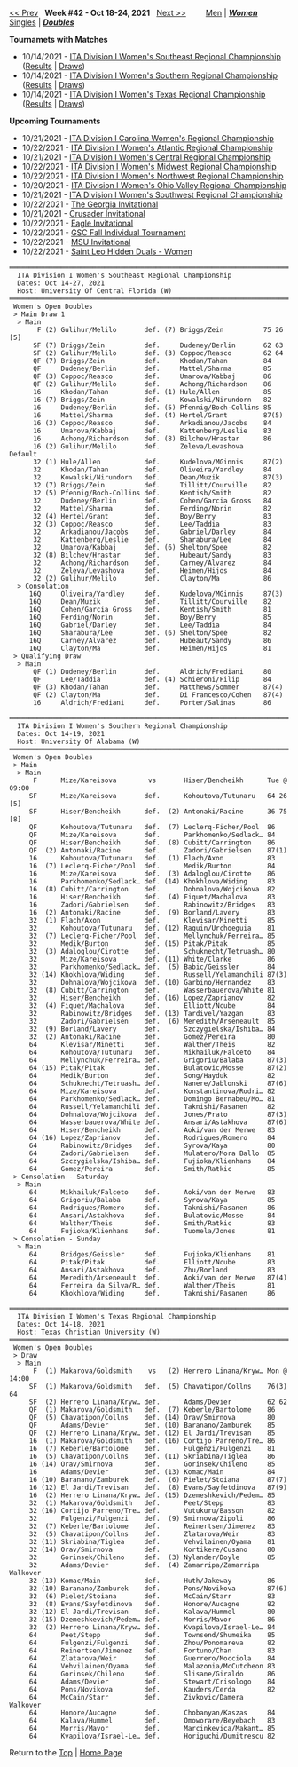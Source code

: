 <a name="top"></a>[<< Prev](women_doubles_2141.md) &nbsp; **Week #42 - Oct 18-24, 2021** &nbsp; [Next >>](women_doubles_2143.md) &nbsp;&nbsp;&nbsp;&nbsp;&nbsp;&nbsp;&nbsp; [Men](./men_doubles_2142.md) &#124; [***Women***](./women_doubles_2142.md) &nbsp;&nbsp;&nbsp;&nbsp;&nbsp; [Singles](./women_singles_2142.md) &#124; [***Doubles***](./women_doubles_2142.md)

**Tournamets with Matches**  
- 10/14/2021 - [ITA Division I Women's Southeast Regional Championship](#21-46458) ([Results](#21-46458) &#124; <a href="https://colleges.wearecollegetennis.com/competitions/UniversityOfCentralFloridaW/Tournaments/Overview/477EFA21-99A1-4948-BCBA-3E47323DA44C" target="_blank">Draws</a>)  
- 10/14/2021 - [ITA Division I Women's Southern Regional Championship](#21-32447) ([Results](#21-32447) &#124; <a href="https://colleges.wearecollegetennis.com/competitions/UniversityOfAlabamaW/Tournaments/Overview/3664EBFB-3074-4E63-93F8-6E120D21EEF6" target="_blank">Draws</a>)  
- 10/14/2021 - [ITA Division I Women's Texas Regional Championship](#21-76092) ([Results](#21-76092) &#124; <a href="https://colleges.wearecollegetennis.com/competitions/TexasChristianUniversityW/Tournaments/Overview/9574C0F1-FB6F-4587-813E-366D4EF8CD5F" target="_blank">Draws</a>)  

**Upcoming Tournaments**  
- 10/21/2021 - <a href="https://colleges.wearecollegetennis.com/competitions/WakeForestUniversityW/Tournaments/Overview/61F146C9-753C-4458-9E95-EE269C0BB692" target="_blank">ITA Division I Carolina Women's Regional Championship</a>  
- 10/22/2021 - <a href="https://colleges.wearecollegetennis.com/competitions/UniversityOfVirginiaW/Tournaments/Overview/03D2591A-B4EA-40D0-84EE-FA366640953F" target="_blank">ITA Division I Women's Atlantic Regional Championship</a>  
- 10/21/2021 - <a href="https://colleges.wearecollegetennis.com/competitions/UniversityOfIowaW/Tournaments/Overview/D14DFB81-5E2F-4C19-96BD-C7C8E01E527B" target="_blank">ITA Division I Women's Central Regional Championship</a>  
- 10/22/2021 - <a href="https://colleges.wearecollegetennis.com/competitions/OhioStateUniversityW/Tournaments/Overview/6552AE44-FB48-4C1E-A09A-B67C23ED4FEA" target="_blank">ITA Division I Women's Midwest Regional Championship</a>  
- 10/22/2021 - <a href="https://colleges.wearecollegetennis.com/competitions/StanfordUniversityW/Tournaments/Overview/069089F9-1C02-43BD-82B5-B68774093F12" target="_blank">ITA Division I Women's Northwest Regional Championship</a>  
- 10/20/2021 - <a href="https://colleges.wearecollegetennis.com/competitions/MiddleTennesseeStateUniversityW/Tournaments/Overview/34C6481F-30D0-4BCE-8E27-2B57D253FF5B" target="_blank">ITA Division I Women's Ohio Valley Regional Championship</a>  
- 10/21/2021 - <a href="https://colleges.wearecollegetennis.com/competitions/UniversityOfSanDiegoW/Tournaments/Overview/9B2A2826-DFA4-4AF2-9D87-2A1D153E1CC1" target="_blank">ITA Division I Women's Southwest Regional Championship</a>  
- 10/22/2021 - <a href="https://colleges.wearecollegetennis.com/competitions/UniversityOfGeorgiaW/Tournaments/Overview/01A4B27D-4D73-4167-8630-758894B435E5" target="_blank">The Georgia Invitational</a>  
- 10/21/2021 - <a href="https://colleges.wearecollegetennis.com/competitions/BelmontAbbeyCollegeM/Tournaments/Overview/8CA8C6DB-8791-45F5-A4E5-FFA09FB1EFD1" target="_blank">Crusader Invitational</a>  
- 10/22/2021 - <a href="https://colleges.wearecollegetennis.com/competitions/CarsonNewmanUniversityM/Tournaments/Overview/FA529FF6-2F0C-4A2B-98E2-9375081745F2" target="_blank">Eagle Invitational</a>  
- 10/22/2021 - <a href="https://colleges.wearecollegetennis.com/competitions/UniversityOfWestAlabamaM/Tournaments/Overview/3F52D38E-E55E-401F-9FFF-DE42949C2FFF" target="_blank">GSC Fall Individual Tournament</a>  
- 10/22/2021 - <a href="https://colleges.wearecollegetennis.com/competitions/MidwesternStateUnivM/Tournaments/Overview/2F1E871E-51F3-4B1A-A596-0CF211A9C49D" target="_blank">MSU Invitational</a>  
- 10/22/2021 - <a href="https://colleges.wearecollegetennis.com/competitions/SaintLeoUniversityW/Tournaments/Overview/4E66DF95-8991-4880-9830-29E9F5B3C53F" target="_blank">Saint Leo Hidden Duals - Women</a>  

<a name="21-46458"></a>
~~~
═════════════════════════════════════════════════════════════════════════
  ITA Division I Women's Southeast Regional Championship
  Dates: Oct 14-27, 2021
  Host: University Of Central Florida (W)
═════════════════════════════════════════════════════════════════════════
 Women's Open Doubles
 > Main Draw 1
  > Main
       F (2) Gulihur/Melilo       def. (7) Briggs/Zein          75 26 [5]
      SF (7) Briggs/Zein          def.     Dudeney/Berlin       62 63
      SF (2) Gulihur/Melilo       def. (3) Coppoc/Reasco        62 64
      QF (7) Briggs/Zein          def.     Khodan/Tahan         84
      QF     Dudeney/Berlin       def.     Mattel/Sharma        85
      QF (3) Coppoc/Reasco        def.     Umarova/Kabbaj       86
      QF (2) Gulihur/Melilo       def.     Achong/Richardson    86
      16     Khodan/Tahan         def. (1) Hule/Allen           85
      16 (7) Briggs/Zein          def.     Kowalski/Nirundorn   82
      16     Dudeney/Berlin       def. (5) Pfennig/Boch-Collins 85
      16     Mattel/Sharma        def. (4) Hertel/Grant         87(5)
      16 (3) Coppoc/Reasco        def.     Arkadianou/Jacobs    84
      16     Umarova/Kabbaj       def.     Kattenberg/Leslie    83
      16     Achong/Richardson    def. (8) Bilchev/Hrastar      86
      16 (2) Gulihur/Melilo       def.     Zeleva/Levashova     Default
      32 (1) Hule/Allen           def.     Kudelova/MGinnis     87(2)
      32     Khodan/Tahan         def.     Oliveira/Yardley     84
      32     Kowalski/Nirundorn   def.     Dean/Muzik           87(3)
      32 (7) Briggs/Zein          def.     Tillitt/Courville    82
      32 (5) Pfennig/Boch-Collins def.     Kentish/Smith        82
      32     Dudeney/Berlin       def.     Cohen/Garcia Gross   84
      32     Mattel/Sharma        def.     Ferding/Norin        82
      32 (4) Hertel/Grant         def.     Boy/Berry            83
      32 (3) Coppoc/Reasco        def.     Lee/Taddia           83
      32     Arkadianou/Jacobs    def.     Gabriel/Darley       84
      32     Kattenberg/Leslie    def.     Sharabura/Lee        84
      32     Umarova/Kabbaj       def. (6) Shelton/Spee         82
      32 (8) Bilchev/Hrastar      def.     Hubeaut/Sandy        83
      32     Achong/Richardson    def.     Carney/Alvarez       84
      32     Zeleva/Levashova     def.     Heimen/Hijos         84
      32 (2) Gulihur/Melilo       def.     Clayton/Ma           86
  > Consolation
     16Q     Oliveira/Yardley     def.     Kudelova/MGinnis     87(3)
     16Q     Dean/Muzik           def.     Tillitt/Courville    82
     16Q     Cohen/Garcia Gross   def.     Kentish/Smith        81
     16Q     Ferding/Norin        def.     Boy/Berry            85
     16Q     Gabriel/Darley       def.     Lee/Taddia           84
     16Q     Sharabura/Lee        def. (6) Shelton/Spee         82
     16Q     Carney/Alvarez       def.     Hubeaut/Sandy        86
     16Q     Clayton/Ma           def.     Heimen/Hijos         81
 > Qualifying Draw
  > Main
      QF (1) Dudeney/Berlin       def.     Aldrich/Frediani     80
      QF     Lee/Taddia           def. (4) Schieroni/Filip      84
      QF (3) Khodan/Tahan         def.     Matthews/Sommer      87(4)
      QF (2) Clayton/Ma           def.     Di Francesco/Cohen   87(4)
      16     Aldrich/Frediani     def.     Porter/Salinas       86
~~~

<a name="21-32447"></a>
~~~
════════════════════════════════════════════════════════════════════════════
  ITA Division I Women's Southern Regional Championship
  Dates: Oct 14-19, 2021
  Host: University Of Alabama (W)
════════════════════════════════════════════════════════════════════════════
 Women's Open Doubles
 > Main
  > Main
      F      Mize/Kareisova        vs       Hiser/Bencheikh      Tue @ 09:00
     SF      Mize/Kareisova       def.      Kohoutova/Tutunaru   64 26 [5]
     SF      Hiser/Bencheikh      def.  (2) Antonaki/Racine      36 75 [8]
     QF      Kohoutova/Tutunaru   def.  (7) Leclerq-Ficher/Pool  86
     QF      Mize/Kareisova       def.      Parkhomenko/Sedlack… 84
     QF      Hiser/Bencheikh      def.  (8) Cubitt/Carrington    86
     QF  (2) Antonaki/Racine      def.      Zadori/Gabrielsen    87(1)
     16      Kohoutova/Tutunaru   def.  (1) Flach/Axon           83
     16  (7) Leclerq-Ficher/Pool  def.      Medik/Burton         84
     16      Mize/Kareisova       def.  (3) Adaloglou/Cirotte    86
     16      Parkhomenko/Sedlack… def. (14) Khokhlova/Widing     83
     16  (8) Cubitt/Carrington    def.      Dohnalova/Wojcikova  82
     16      Hiser/Bencheikh      def.  (4) Fiquet/Machalova     83
     16      Zadori/Gabrielsen    def.      Rabinowitz/Bridges   83
     16  (2) Antonaki/Racine      def.  (9) Borland/Lavery       83
     32  (1) Flach/Axon           def.      Klevisar/Minetti     85
     32      Kohoutova/Tutunaru   def. (12) Raquin/Urchoeguia    81
     32  (7) Leclerq-Ficher/Pool  def.      Mellynchuk/Ferreira… 85
     32      Medik/Burton         def. (15) Pitak/Pitak          85
     32  (3) Adaloglou/Cirotte    def.      Schuknecht/Tetruash… 80
     32      Mize/Kareisova       def. (11) White/Clarke         86
     32      Parkhomenko/Sedlack… def.  (5) Babic/Geissler       84
     32 (14) Khokhlova/Widing     def.      Russell/Yelamanchili 87(3)
     32      Dohnalova/Wojcikova  def. (10) Garbino/Hernandez    83
     32  (8) Cubitt/Carrington    def.      Wasserbauerova/White 81
     32      Hiser/Bencheikh      def. (16) Lopez/Zaprianov      82
     32  (4) Fiquet/Machalova     def.      Elliott/Ncube        84
     32      Rabinowitz/Bridges   def. (13) Tardivel/Yazgan      83
     32      Zadori/Gabrielsen    def.  (6) Meredith/Arseneault  85
     32  (9) Borland/Lavery       def.      Szczygielska/Ishiba… 84
     32  (2) Antonaki/Racine      def.      Gomez/Pereira        80
     64      Klevisar/Minetti     def.      Walther/Theis        82
     64      Kohoutova/Tutunaru   def.      Mikhailuk/Falceto    84
     64      Mellynchuk/Ferreira… def.      Grigoriu/Balaba      87(3)
     64 (15) Pitak/Pitak          def.      Bulatovic/Mosse      87(2)
     64      Medik/Burton         def.      Song/Hayduk          82
     64      Schuknecht/Tetruash… def.      Nanere/Jablonski     87(6)
     64      Mize/Kareisova       def.      Konstantinova/Rodri… 82
     64      Parkhomenko/Sedlack… def.      Domingo Bernabeu/Mo… 81
     64      Russell/Yelamanchili def.      Taknishi/Pasanen     82
     64      Dohnalova/Wojcikova  def.      Jones/Prato          87(3)
     64      Wasserbauerova/White def.      Ansari/Astakhova     87(6)
     64      Hiser/Bencheikh      def.      Aoki/van der Merwe   83
     64 (16) Lopez/Zaprianov      def.      Rodrigues/Romero     84
     64      Rabinowitz/Bridges   def.      Syrova/Kaya          80
     64      Zadori/Gabrielsen    def.      Mulatero/Mora Ballo  85
     64      Szczygielska/Ishiba… def.      Fujioka/Klienhans    84
     64      Gomez/Pereira        def.      Smith/Ratkic         85
 > Consolation - Saturday
  > Main
     64      Mikhailuk/Falceto    def.      Aoki/van der Merwe   83
     64      Grigoriu/Balaba      def.      Syrova/Kaya          85
     64      Rodrigues/Romero     def.      Taknishi/Pasanen     86
     64      Ansari/Astakhova     def.      Bulatovic/Mosse      84
     64      Walther/Theis        def.      Smith/Ratkic         83
     64      Fujioka/Klienhans    def.      Tuomela/Jones        81
 > Consolation - Sunday
  > Main
     64      Bridges/Geissler     def.      Fujioka/Klienhans    81
     64      Pitak/Pitak          def.      Elliott/Ncube        83
     64      Ansari/Astakhova     def.      Zhu/Borland          83
     64      Meredith/Arseneault  def.      Aoki/van der Merwe   87(4)
     64      Ferreira da Silva/R… def.      Walther/Theis        81
     64      Khokhlova/Widing     def.      Taknishi/Pasanen     86
~~~

<a name="21-76092"></a>
~~~
════════════════════════════════════════════════════════════════════════════
  ITA Division I Women's Texas Regional Championship
  Dates: Oct 14-18, 2021
  Host: Texas Christian University (W)
════════════════════════════════════════════════════════════════════════════
 Women's Open Doubles
 > Draw
  > Main
      F  (1) Makarova/Goldsmith    vs   (2) Herrero Linana/Kryw… Mon @ 14:00
     SF  (1) Makarova/Goldsmith   def.  (5) Chavatipon/Collns    76(3) 64
     SF  (2) Herrero Linana/Kryw… def.      Adams/Devier         62 62
     QF  (1) Makarova/Goldsmith   def.  (7) Keberle/Bartolome    86
     QF  (5) Chavatipon/Collns    def. (14) Orav/Smirnova        80
     QF      Adams/Devier         def. (10) Baranano/Zamburek    85
     QF  (2) Herrero Linana/Kryw… def. (12) El Jardi/Trevisan    85
     16  (1) Makarova/Goldsmith   def. (16) Cortijo Parreno/Tre… 86
     16  (7) Keberle/Bartolome    def.      Fulgenzi/Fulgenzi    81
     16  (5) Chavatipon/Collns    def. (11) Skriabina/Tiglea     86
     16 (14) Orav/Smirnova        def.      Gorinsek/Chileno     85
     16      Adams/Devier         def. (13) Komac/Main           84
     16 (10) Baranano/Zamburek    def.  (6) Pielet/Stoiana       87(7)
     16 (12) El Jardi/Trevisan    def.  (8) Evans/Sayfetdinova   87(9)
     16  (2) Herrero Linana/Kryw… def. (15) Dzemeshkevich/Pedem… 85
     32  (1) Makarova/Goldsmith   def.      Peet/Stepp           83
     32 (16) Cortijo Parreno/Tre… def.      Vutukuru/Basson      82
     32      Fulgenzi/Fulgenzi    def.  (9) Smirnova/Zipoli      86
     32  (7) Keberle/Bartolome    def.      Reinertsen/Jimenez   83
     32  (5) Chavatipon/Collns    def.      Zlatarova/Weir       83
     32 (11) Skriabina/Tiglea     def.      Vehvilainen/Oyama    81
     32 (14) Orav/Smirnova        def.      Kortikere/Cusano     80
     32      Gorinsek/Chileno     def.  (3) Nylander/Doyle       85
     32      Adams/Devier         def.  (4) Zamarripa/Zamarripa  Walkover
     32 (13) Komac/Main           def.      Huth/Jakeway         86
     32 (10) Baranano/Zamburek    def.      Pons/Novikova        87(6)
     32  (6) Pielet/Stoiana       def.      McCain/Starr         83
     32  (8) Evans/Sayfetdinova   def.      Honore/Aucagne       82
     32 (12) El Jardi/Trevisan    def.      Kalava/Hummel        80
     32 (15) Dzemeshkevich/Pedem… def.      Morris/Mavor         86
     32  (2) Herrero Linana/Kryw… def.      Kvapilova/Israel-Le… 84
     64      Peet/Stepp           def.      Townsend/Shumeika    85
     64      Fulgenzi/Fulgenzi    def.      Zhou/Ponomareva      82
     64      Reinertsen/Jimenez   def.      Fortuno/Chan         83
     64      Zlatarova/Weir       def.      Guerrero/Mocciola    84
     64      Vehvilainen/Oyama    def.      Malazonia/McCutcheon 83
     64      Gorinsek/Chileno     def.      Slisane/Giraldo      86
     64      Adams/Devier         def.      Stewart/Crisologo    84
     64      Pons/Novikova        def.      Kauders/Cerda        82
     64      McCain/Starr         def.      Zivkovic/Damera      Walkover
     64      Honore/Aucagne       def.      Chobanyan/Kaszas     84
     64      Kalava/Hummel        def.      Omoworare/Beyebach   83
     64      Morris/Mavor         def.      Marcinkevica/Makant… 85
     64      Kvapilova/Israel-Le… def.      Horiguchi/Dumitrescu 82
~~~

Return to the [Top](./women_doubles_2142.md) &#124; [Home Page](../../index.md)